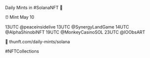 Daily Mints in #SolanaNFT 🚀

⏰ Mint May 10

13UTC @peaceinsidelive
13UTC @SynergyLandGame
14UTC @AlphaShinobiNFT
19UTC @MonkeyCasinoSOL
23UTC @lOObsART

🔗 thunft.com/daily-mints/solana

#NFTCollections